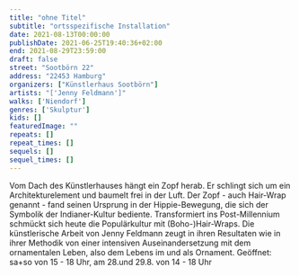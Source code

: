 ```yaml
---
title: "ohne Titel"
subtitle: "ortsspezifische Installation"
date: 2021-08-13T00:00:00
publishDate: 2021-06-25T19:40:36+02:00
end: 2021-08-29T23:59:00
draft: false
street: "Sootbörn 22"
address: "22453 Hamburg"
organizers: ["Künstlerhaus Sootbörn"]
artists: "['Jenny Feldmann']"
walks: ['Niendorf']
genres: ['Skulptur']
kids: []
featuredImage: ""
repeats: []
repeat_times: []
sequels: []
sequel_times: []
---
```


Vom Dach des Künstlerhauses hängt ein Zopf herab. Er schlingt sich um ein Architekturelement und baumelt frei in der Luft. Der Zopf - auch Hair-Wrap genannt - fand seinen Ursprung in der Hippie-Bewegung, die sich der Symbolik der Indianer-Kultur bediente. Transformiert ins Post-Millennium schmückt sich heute die Populärkultur mit (Boho-)Hair-Wraps. Die künstlerische Arbeit von Jenny Feldmann zeugt in ihren Resultaten wie in ihrer Methodik von einer intensiven Auseinandersetzung mit dem ornamentalen Leben, also dem Lebens im und als Ornament. Geöffnet: sa+so von 15 - 18 Uhr, am 28.und 29.8. von 14 - 18 Uhr